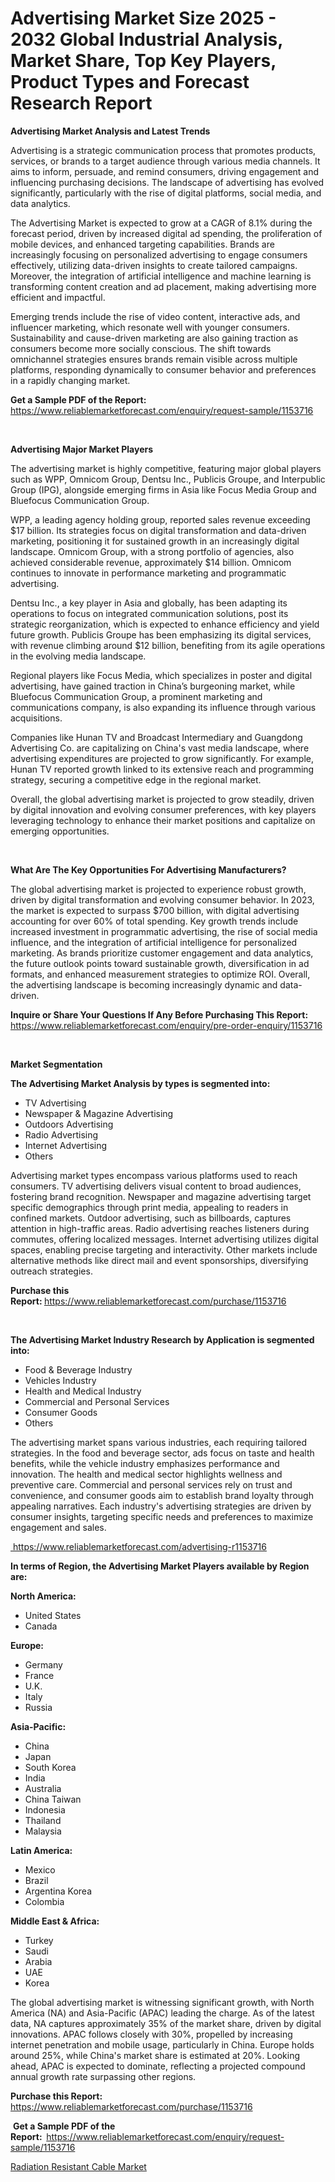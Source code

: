 <p><h1>Advertising Market Size 2025 - 2032 Global Industrial Analysis, Market Share, Top Key Players, Product Types and Forecast Research Report</h1></p><p><strong>Advertising Market Analysis and Latest Trends</strong></p>
<p><p>Advertising is a strategic communication process that promotes products, services, or brands to a target audience through various media channels. It aims to inform, persuade, and remind consumers, driving engagement and influencing purchasing decisions. The landscape of advertising has evolved significantly, particularly with the rise of digital platforms, social media, and data analytics.</p><p>The Advertising Market is expected to grow at a CAGR of 8.1% during the forecast period, driven by increased digital ad spending, the proliferation of mobile devices, and enhanced targeting capabilities. Brands are increasingly focusing on personalized advertising to engage consumers effectively, utilizing data-driven insights to create tailored campaigns. Moreover, the integration of artificial intelligence and machine learning is transforming content creation and ad placement, making advertising more efficient and impactful.</p><p>Emerging trends include the rise of video content, interactive ads, and influencer marketing, which resonate well with younger consumers. Sustainability and cause-driven marketing are also gaining traction as consumers become more socially conscious. The shift towards omnichannel strategies ensures brands remain visible across multiple platforms, responding dynamically to consumer behavior and preferences in a rapidly changing market.</p></p>
<p><strong>Get a Sample PDF of the Report:&nbsp;</strong> <a href="https://www.reliablemarketforecast.com/enquiry/request-sample/1153716?utm_campaign=1144&utm_medium=2&utm_source=Github&utm_content=ia&utm_term=15022025&utm_id=advertising">https://www.reliablemarketforecast.com/enquiry/request-sample/1153716</a></p>
<p>&nbsp;</p>
<p><strong>Advertising Major Market Players</strong></p>
<p><p>The advertising market is highly competitive, featuring major global players such as WPP, Omnicom Group, Dentsu Inc., Publicis Groupe, and Interpublic Group (IPG), alongside emerging firms in Asia like Focus Media Group and Bluefocus Communication Group. </p><p>WPP, a leading agency holding group, reported sales revenue exceeding $17 billion. Its strategies focus on digital transformation and data-driven marketing, positioning it for sustained growth in an increasingly digital landscape. Omnicom Group, with a strong portfolio of agencies, also achieved considerable revenue, approximately $14 billion. Omnicom continues to innovate in performance marketing and programmatic advertising.</p><p>Dentsu Inc., a key player in Asia and globally, has been adapting its operations to focus on integrated communication solutions, post its strategic reorganization, which is expected to enhance efficiency and yield future growth. Publicis Groupe has been emphasizing its digital services, with revenue climbing around $12 billion, benefiting from its agile operations in the evolving media landscape.</p><p>Regional players like Focus Media, which specializes in poster and digital advertising, have gained traction in China’s burgeoning market, while Bluefocus Communication Group, a prominent marketing and communications company, is also expanding its influence through various acquisitions.</p><p>Companies like Hunan TV and Broadcast Intermediary and Guangdong Advertising Co. are capitalizing on China's vast media landscape, where advertising expenditures are projected to grow significantly. For example, Hunan TV reported growth linked to its extensive reach and programming strategy, securing a competitive edge in the regional market.</p><p>Overall, the global advertising market is projected to grow steadily, driven by digital innovation and evolving consumer preferences, with key players leveraging technology to enhance their market positions and capitalize on emerging opportunities.</p></p>
<p>&nbsp;</p>
<p><strong>What Are The Key Opportunities For Advertising Manufacturers?</strong></p>
<p><p>The global advertising market is projected to experience robust growth, driven by digital transformation and evolving consumer behavior. In 2023, the market is expected to surpass $700 billion, with digital advertising accounting for over 60% of total spending. Key growth trends include increased investment in programmatic advertising, the rise of social media influence, and the integration of artificial intelligence for personalized marketing. As brands prioritize customer engagement and data analytics, the future outlook points toward sustainable growth, diversification in ad formats, and enhanced measurement strategies to optimize ROI. Overall, the advertising landscape is becoming increasingly dynamic and data-driven.</p></p>
<p><strong>Inquire or Share Your Questions If Any Before Purchasing This Report:</strong> <a href="https://www.reliablemarketforecast.com/enquiry/pre-order-enquiry/1153716?utm_campaign=1144&utm_medium=2&utm_source=Github&utm_content=ia&utm_term=15022025&utm_id=advertising">https://www.reliablemarketforecast.com/enquiry/pre-order-enquiry/1153716</a></p>
<p>&nbsp;</p>
<p><strong>Market Segmentation</strong></p>
<p><strong>The Advertising Market Analysis by types is segmented into:</strong></p>
<p><ul><li>TV Advertising</li><li>Newspaper & Magazine Advertising</li><li>Outdoors Advertising</li><li>Radio Advertising</li><li>Internet Advertising</li><li>Others</li></ul></p>
<p><p>Advertising market types encompass various platforms used to reach consumers. TV advertising delivers visual content to broad audiences, fostering brand recognition. Newspaper and magazine advertising target specific demographics through print media, appealing to readers in confined markets. Outdoor advertising, such as billboards, captures attention in high-traffic areas. Radio advertising reaches listeners during commutes, offering localized messages. Internet advertising utilizes digital spaces, enabling precise targeting and interactivity. Other markets include alternative methods like direct mail and event sponsorships, diversifying outreach strategies.</p></p>
<p><strong>Purchase this Report:&nbsp;</strong><a href="https://www.reliablemarketforecast.com/purchase/1153716?utm_campaign=1144&utm_medium=2&utm_source=Github&utm_content=ia&utm_term=15022025&utm_id=advertising">https://www.reliablemarketforecast.com/purchase/1153716</a></p>
<p>&nbsp;</p>
<p><strong>The Advertising Market Industry Research by Application is segmented into:</strong></p>
<p><ul><li>Food & Beverage Industry</li><li>Vehicles Industry</li><li>Health and Medical Industry</li><li>Commercial and Personal Services</li><li>Consumer Goods</li><li>Others</li></ul></p>
<p><p>The advertising market spans various industries, each requiring tailored strategies. In the food and beverage sector, ads focus on taste and health benefits, while the vehicle industry emphasizes performance and innovation. The health and medical sector highlights wellness and preventive care. Commercial and personal services rely on trust and convenience, and consumer goods aim to establish brand loyalty through appealing narratives. Each industry's advertising strategies are driven by consumer insights, targeting specific needs and preferences to maximize engagement and sales.</p></p>
<p><a href="https://www.reliablemarketforecast.com/advertising-r1153716?utm_campaign=1144&utm_medium=2&utm_source=Github&utm_content=ia&utm_term=15022025&utm_id=advertising">&nbsp;https://www.reliablemarketforecast.com/advertising-r1153716</a></p>
<p><strong>In terms of Region, the Advertising Market Players available by Region are:</strong></p>
<p>
    <p> <strong> North America: </strong>
        <ul>
            <li>United States</li>
            <li>Canada</li>
        </ul>
        </p> 
    <p> <strong> Europe: </strong>
        <ul>
            <li>Germany</li>
            <li>France</li>
            <li>U.K.</li>
            <li>Italy</li>
            <li>Russia</li>
        </ul>
        </p> 
    <p> <strong> Asia-Pacific: </strong>
        <ul>
            <li>China</li>
            <li>Japan</li>
            <li>South Korea</li>
            <li>India</li>
            <li>Australia</li>
            <li>China Taiwan</li>
            <li>Indonesia</li>
            <li>Thailand</li>
            <li>Malaysia</li>
        </ul>
        </p> 
    <p> <strong> Latin America: </strong>
        <ul>
            <li>Mexico</li>
            <li>Brazil</li>
            <li>Argentina Korea</li>
            <li>Colombia</li>
        </ul>
        </p> 
    <p> <strong> Middle East & Africa: </strong>
        <ul>
            <li>Turkey</li>
            <li>Saudi</li>
            <li>Arabia</li>
            <li>UAE</li>
            <li>Korea</li>
        </ul>
    </p>
    </p>
<p><p>The global advertising market is witnessing significant growth, with North America (NA) and Asia-Pacific (APAC) leading the charge. As of the latest data, NA captures approximately 35% of the market share, driven by digital innovations. APAC follows closely with 30%, propelled by increasing internet penetration and mobile usage, particularly in China. Europe holds around 25%, while China's market share is estimated at 20%. Looking ahead, APAC is expected to dominate, reflecting a projected compound annual growth rate surpassing other regions.</p></p>
<p><strong>Purchase this Report: </strong><a href="https://www.reliablemarketforecast.com/purchase/1153716?utm_campaign=1144&utm_medium=2&utm_source=Github&utm_content=ia&utm_term=15022025&utm_id=advertising">https://www.reliablemarketforecast.com/purchase/1153716</a></p>
<p>&nbsp;<strong>Get a Sample PDF of the Report:&nbsp;&nbsp;</strong><a href="https://www.reliablemarketforecast.com/enquiry/request-sample/1153716?utm_campaign=1144&utm_medium=2&utm_source=Github&utm_content=ia&utm_term=15022025&utm_id=advertising">https://www.reliablemarketforecast.com/enquiry/request-sample/1153716</a></p>
<p><strong></strong></p>
<p><p><a href="https://github.com/mabutironaldo/Market-Research-Report-List-7/blob/main/radiation-resistant-cable-market.md?utm_campaign=1144&utm_medium=2&utm_source=Github&utm_content=ia&utm_term=15022025&utm_id=advertising">Radiation Resistant Cable Market</a></p></p>